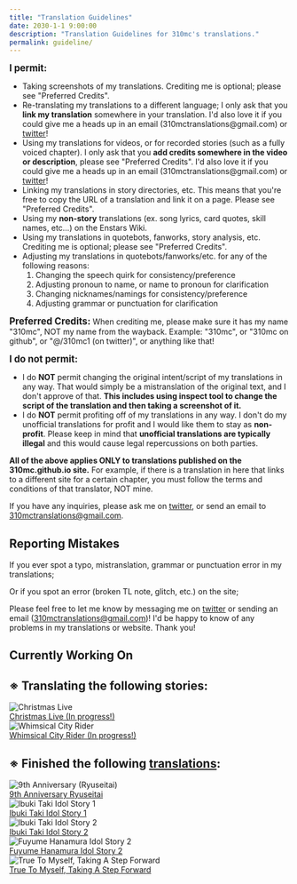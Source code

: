 ```yaml
---
title: "Translation Guidelines"
date: 2030-1-1 9:00:00
description: "Translation Guidelines for 310mc's translations."
permalink: guideline/
---
```


<div class="intro">
<p class="bluecolor"><big><b>I permit:</b></big></p>

<ul class="list">
<li>Taking screenshots of my translations. Crediting me is optional; please see "Preferred Credits".</li>
<li>Re-translating my translations to a different language; I only ask that you <b>link my translation</b> somewhere in your translation. I'd also love it if you could give me a heads up in an email (310mctranslations@gmail.com) or <a href="https://twitter.com/310mc1" target="_blank">twitter</a>!</li>
<li>Using my translations for videos, or for recorded stories (such as a fully voiced chapter). I only ask that you <b>add credits somewhere in the video or description</b>, please see "Preferred Credits". I'd also love it if you could give me a heads up in an email (310mctranslations@gmail.com) or <a href="https://twitter.com/310mc1" target="_blank">twitter</a>!</li>
<li>Linking my translations in story directories, etc. This means that you're free to copy the URL of a translation and link it on a page. Please see "Preferred Credits".</li>
<li>Using my <b>non-story</b> translations (ex. song lyrics, card quotes, skill names, etc…) on the Enstars Wiki.</li>
<li>Using my translations in quotebots, fanworks, story analysis, etc. Crediting me is optional; please see "Preferred Credits".</li>
<li>Adjusting my translations in quotebots/fanworks/etc. for any of the following reasons:
<ol class="list2">
<li>Changing the speech quirk for consistency/preference</li>
<li>Adjusting pronoun to name, or name to pronoun for clarification</li>
<li>Changing nicknames/namings for consistency/preference</li>
<li>Adjusting grammar or punctuation for clarification</li>
</ol></li>
</ul>

<big><b>Preferred Credits:</b></big> When crediting me, <span class="bluecolor">please make sure it has my name "310mc"</span>, NOT my name from the wayback. Example: "310mc", or "310mc on github", or "@/310mc1 (on twitter)", or anything like that!

<p class="redcolor"><big><b>I do not permit:</b></big></p>

<ul class="list">
<li>I do <b>NOT</b> permit changing the original intent/script of my translations in any way. That would simply be a mistranslation of the original text, and I don't approve of that. <b>This includes using inspect tool to change the script of the translation and then taking a screenshot of it.</b></li>
<li>I do <b>NOT</b> permit profiting off of my translations in any way. I don't do my unofficial translations for profit and I would like them to stay as <b>non-profit</b>. Please keep in mind that <b>unofficial translations are typically illegal</b> and this would cause legal repercussions on both parties.</li>
</ul>

__All of the above applies ONLY to translations published on the 310mc.github.io site.__ For example, if there is a translation in here that links to a different site for a certain chapter, you must follow the terms and conditions of that translator, NOT mine.

If you have any inquiries, please ask me on <a href="https://twitter.com/310mc1" target="_blank">twitter</a>, or send an email to 310mctranslations@gmail.com.

## Reporting Mistakes

If you ever spot a typo, mistranslation, grammar or punctuation error in my translations;

Or if you spot an error (broken TL note, glitch, etc.) on the site;

Please feel free to let me know by messaging me on <a href="https://twitter.com/310mc1" target="_blank">twitter</a> or sending an email (310mctranslations@gmail.com)! I'd be happy to know of any problems in my translations or website. Thank you!
</div>

## Currently Working On

<h2>※ Translating the following stories:</h2>

<div class="stories">
<div class="story">
    <div class="thumbimage">
        <img
            src="/img/es/eventstory/christmaslive/tetorabcgframe_300px.jpg"
            alt="Christmas Live"
        />
    </div>
    <a href="" class="storyName" target="_blank">
        <span>Christmas Live (In progress!)</span>
        <span class="read soon"></span>
    </a>
</div>
<div class="story">
    <div class="thumbimage">
        <img
            src="/img/es/scoutstory/cityriders/hiyoribcgframe_300px.jpg"
            alt="Whimsical City Rider"
        />
    </div>
    <a href="" class="storyName" target="_blank">
        <span>Whimsical City Rider (In progress!)</span>
        <span class="read soon"></span>
    </a>
</div>
<!--<div class="story">
    <div class="thumbimage">
        <img
            src="/img/es/idolstory/aherotoo/c2.jpg"
            alt="Chiaki-related stories"
        />
    </div>
    <a href="" class="storyName" target="_blank">
        <span>Chiaki-related stories</span>
        <span class="read soon"></span>
    </a>
</div>
<div class="story">
    <div class="thumbimage">
        <img
            src="/img/es/idolstory/stayingtrue/c2.jpg"
            alt="Midori-related stories"
        />
    </div>
    <a href="" class="storyName" target="_blank">
        <span>Midori-related stories</span>
        <span class="read soon"></span>
    </a>
</div>
<div class="story">
    <div class="thumbimage">
        <img
            src="/img/es/scoutstory/sportssurvivors/mitsurubcgframe_300px.jpg"
            alt="Sports Survivors"
        />
    </div>
    <a href="" class="storyName" target="_blank">
        <span>Sports Survivors (In Progress!)</span>
        <span class="read soon"></span>
    </a>
</div>
<div class="story">
    <div class="thumbimage">
        <img
            src="/img/es/eventstory/graduation/subarucgframe_300px.jpg"
            alt="Graduation"
        />
    </div>
    <a href="" class="storyName" target="_blank">
        <span>Graduation (Chiaki scenes only!)<br>On hold</span>
        <span class="read soon"></span>
    </a>
</div>-->
</div>


<h2>※ Finished the following <a href="/translations" target="_blank">translations</a>:</h2>

<div class="stories">
<div class="story">
<div class="thumbimage">
    <img
        src="/img/banner/9thanniversary_300px.jpg"
        alt="9th Anniversary (Ryuseitai)"
    />
</div>
<a href="/anniversary/9th" class="storyName" target="_blank">
    <span>9th Anniversary Ryuseitai</span>
    <span class="read"></span>
</a>
</div>
<div class="story">
    <div class="thumbimage">
        <img
            src="/img/es/idolstory/banner/ibukiidolstory1.jpg"
            alt="Ibuki Taki Idol Story 1"
        />
    </div>
    <a href="/idol_story/ibuki_1" class="storyName" target="_blank">
        <span>Ibuki Taki Idol Story 1</span>
        <span class="read"></span>
    </a>
</div>
<div class="story">
    <div class="thumbimage">
        <img
            src="/img/es/idolstory/banner/ibukiidolstory2.jpg"
            alt="Ibuki Taki Idol Story 2"
        />
    </div>
    <a href="/idol_story/ibuki_2" class="storyName" target="_blank">
        <span>Ibuki Taki Idol Story 2</span>
        <span class="read"></span>
    </a>
</div>
<div class="story">
    <div class="thumbimage">
        <img
            src="/img/es/idolstory/banner/fuyumeidolstory2.jpg"
            alt="Fuyume Hanamura Idol Story 2"
        />
    </div>
    <a href="/idol_story/fuyume_2" class="storyName" target="_blank">
        <span>Fuyume Hanamura Idol Story 2</span>
        <span class="read"></span>
    </a>
</div>
<div class="story">
    <div class="thumbimage">
        <img
            src="/img/es/idolstory/truetomyselfstepforward/c1.jpg"
            alt="True To Myself, Taking A Step Forward"
        />
    </div>
    <a href="/true_to_myself_taking_a_step_forward" class="storyName" target="_blank">
        <span>True To Myself, Taking A Step Forward</span>
        <span class="read"></span>
    </a>
</div>
</div>
